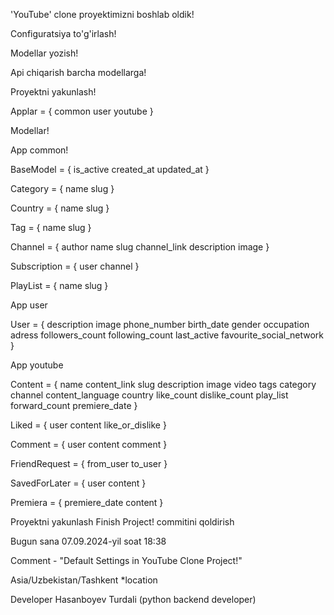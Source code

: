 'YouTube' clone proyektimizni boshlab oldik!

Configuratsiya to'g'irlash!

Modellar yozish! 

Api chiqarish barcha modellarga! 

Proyektni yakunlash!

Applar = {
    common
    user
    youtube
}

Modellar!

App common!

BaseModel = {
    is_active
    created_at
    updated_at
}

Category = {
    name
    slug
}

Country = {
    name
    slug
}

Tag = {
    name
    slug
}

Channel = {
    author
    name
    slug
    channel_link
    description
    image
}

Subscription = {
    user
    channel
}

PlayList = {
    name
    slug
}

App user

User = {
    description
    image
    phone_number
    birth_date
    gender
    occupation 
    adress
    followers_count 
    following_count 
    last_active 
    favourite_social_network
}

App youtube

Content = {
    name
    content_link
    slug
    description
    image
    video
    tags
    category
    channel
    content_language
    country
    like_count
    dislike_count
    play_list
    forward_count
    premiere_date
}

Liked = {
    user
    content
    like_or_dislike
}

Comment = {
    user
    content
    comment
}

FriendRequest = {
    from_user
    to_user
}

SavedForLater = {
    user
    content
}

Premiera = {
    premiere_date
    content
}

Proyektni yakunlash Finish Project! commitini qoldirish 

Bugun sana 07.09.2024-yil soat 18:38

Comment - "Default Settings in YouTube Clone Project!"

Asia/Uzbekistan/Tashkent *location

Developer Hasanboyev Turdali (python backend developer)
